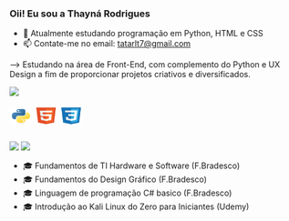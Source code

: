 ### Oii! Eu sou a Thayná Rodrigues

- 🌱 Atualmente estudando programação em Python, HTML e CSS
- 📫 Contate-me no email: tatarlt7@gmail.com

--> Estudando na área de Front-End, com complemento do Python e UX Design 
a fim de proporcionar projetos criativos e diversificados.

<picture>
<source 
  srcset="https://github-readme-stats.vercel.app/api?username=thaynarlt&show_icons=true&theme=dark"
  media="(prefers-color-scheme: dark)"
/>
<source
  srcset="https://github-readme-stats.vercel.app/api?username=anuraghazra&show_icons=true"
  media="(prefers-color-scheme: light), (prefers-color-scheme: no-preference)"
/>
<img src="https://github-readme-stats.vercel.app/api?username=anuraghazra&show_icons=true" />
</picture>


<div style="display: inline_block"><br>
  



  <img align="center" alt="Rafa-Python" height="30" width="40" src="https://raw.githubusercontent.com/devicons/devicon/master/icons/python/python-original.svg">
  <img align="center" alt="Rafa-HTML" height="30" width="40" src="https://raw.githubusercontent.com/devicons/devicon/master/icons/html5/html5-original.svg">
  <img align="center" alt="Rafa-CSS" height="30" width="40" src="https://raw.githubusercontent.com/devicons/devicon/master/icons/css3/css3-original.svg">
  
  
  ##
 
<div>  
  <a href = "mailto:thayvfx@gmail.com"><img src="https://img.shields.io/badge/-Gmail-%23333?style=for-the-badge&logo=gmail&logoColor=white" target="_blank"></a>
  <a href="https://www.linkedin.com/in/thayna-tolentino-405390264/" target="_blank"><img src="https://img.shields.io/badge/-LinkedIn-%230077B5?style=for-the-badge&logo=linkedin&logoColor=white" target="_blank"></a> 
  
- 🎓 Fundamentos de TI Hardware e Software (F.Bradesco)
- 🎓 Fundamentos do Design Gráfico (F.Bradesco)
- 🎓 Linguagem de programação C# basico (F.Bradesco)
- 🎓 Introdução ao Kali Linux do Zero para Iniciantes (Udemy)
</div>
